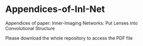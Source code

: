 # Appendices-of-InI-Net
Appendices of paper: Inner-Imaging Networks: Put Lenses into Convolutional Structure

Please download the whole repository to access the PDF file

